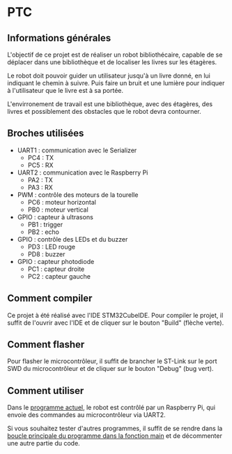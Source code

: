 # PTC

## Informations générales

L'objectif de ce projet est de réaliser un robot bibliothécaire, capable de se déplacer dans une bibliothèque et de localiser les livres sur les étagères.

Le robot doit pouvoir guider un utilisateur jusqu'à un livre donné, en lui indiquant le chemin à suivre. Puis faire un bruit et une lumière pour indiquer à l'utilisateur que le livre est à sa portée.

L'envirronement de travail est une bibliothèque, avec des étagères, des livres et possiblement des obstacles que le robot devra contourner.

## Broches utilisées

- UART1 : communication avec le Serializer
  - PC4 : TX
  - PC5 : RX
- UART2 : communication avec le Raspberry Pi
  - PA2 : TX
  - PA3 : RX
- PWM : contrôle des moteurs de la tourelle
  - PC6 : moteur horizontal
  - PB0 : moteur vertical
- GPIO : capteur à ultrasons
  - PB1 : trigger
  - PB2 : echo
- GPIO : contrôle des LEDs et du buzzer
  - PD3 : LED rouge
  - PD8 : buzzer
- GPIO : capteur photodiode
  - PC1 : capteur droite
  - PC2 : capteur gauche

## Comment compiler

Ce projet à été réalisé avec l'IDE STM32CubeIDE. Pour compiler le projet, il suffit de l'ouvrir avec l'IDE et de cliquer sur le bouton "Build" (flèche verte).

## Comment flasher

Pour flasher le microcontrôleur, il suffit de brancher le ST-Link sur le port SWD du microcontrôleur et de cliquer sur le bouton "Debug" (bug vert).

## Comment utiliser

Dans le [programme actuel](./Core/Src/main.c#359), le robot est contrôlé par un Raspberry Pi, qui envoie des commandes au microcontrôleur via UART2.

Si vous souhaitez tester d'autres programmes, il suffit de se rendre dans la [boucle principale du programme dans la fonction main](./Core/Src/main.c#173) et de décommenter une autre partie du code.
